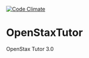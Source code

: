 [![Code Climate](https://codeclimate.com/github/openstax/tutor.png)](https://codeclimate.com/github/openstax/tutor)

OpenStaxTutor
=====

OpenStax Tutor 3.0